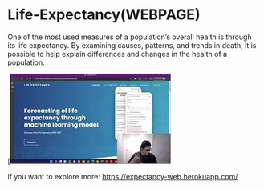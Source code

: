 # Life-Expectancy(WEBPAGE)
One of the most used measures of a population’s overall health is through its life expectancy.  By examining causes, patterns, and trends in death, it is possible to help explain differences and changes in the health of a population. 

[![Lets do it!](https://github.com/NEXTSLIM/Life-Expectancy-Web/blob/main/static/img/mq2.jpg)

if you want to explore more: https://expectancy-web.herokuapp.com/
